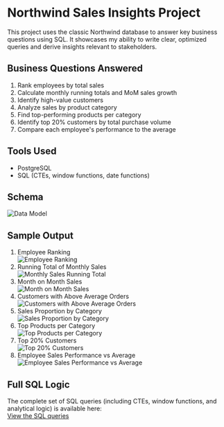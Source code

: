 # Northwind Sales Insights Project

This project uses the classic Northwind database to answer key business questions using SQL. It showcases my ability to write clear, optimized queries and derive insights relevant to stakeholders.

## Business Questions Answered

1. Rank employees by total sales
2. Calculate monthly running totals and MoM sales growth
3. Identify high-value customers
4. Analyze sales by product category
5. Find top-performing products per category
6. Identify top 20% customers by total purchase volume
7. Compare each employee's performance to the average

## Tools Used
- PostgreSQL
- SQL (CTEs, window functions, date functions)

## Schema
![Data Model](screenshots/data_model.png)  

## Sample Output
1. Employee Ranking  
![Employee Ranking](screenshots/ranking_employee_sales_performance.PNG)  
2. Running Total of Monthly Sales  
![Monthly Sales Running Total](screenshots/running_total_monthly_sales.PNG)  
3. Month on Month Sales  
![Month on Month Sales](screenshots/mom_sales_growth.PNG)  
4. Customers with Above Average Orders  
![Customers with Above Average Orders](screenshots/customers_above_avg_orders.PNG)
5. Sales Proportion by Category  
![Sales Proportion by Category](screenshots/sales_prop_by_category.PNG)  
6. Top Products per Category  
![Top Products per Category](screenshots/top_products_per_category.PNG)  
7. Top 20% Customers  
![Top 20% Customers](screenshots/top_20_pc_customers_sales_vol.PNG) 
8. Employee Sales Performance vs Average  
![Employee Sales Performance vs Average](screenshots/employee_sales_vs_average.PNG)
  


## Full SQL Logic

The complete set of SQL queries (including CTEs, window functions, and analytical logic) is available here:  
[View the SQL queries](sql_queries.md)